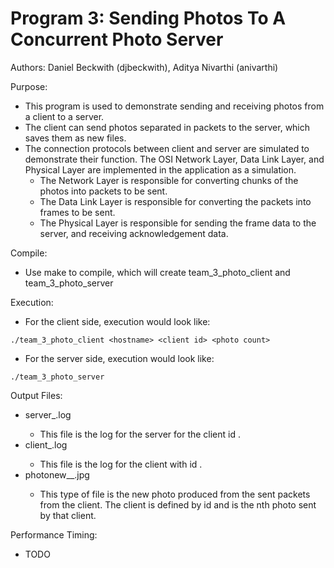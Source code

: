 Program 3: Sending Photos To A Concurrent Photo Server
======================================================

Authors: Daniel Beckwith (djbeckwith), Aditya Nivarthi (anivarthi)

Purpose:
* This program is used to demonstrate sending and receiving photos from a client to a server.
* The client can send photos separated in packets to the server, which saves them as new files.
* The connection protocols between client and server are simulated to demonstrate their function. The OSI Network Layer, Data Link Layer, and Physical Layer are implemented in the application as a simulation.
  * The Network Layer is responsible for converting chunks of the photos into packets to be sent.
  * The Data Link Layer is responsible for converting the packets into frames to be sent.
  * The Physical Layer is responsible for sending the frame data to the server, and receiving acknowledgement data.

Compile:
* Use make to compile, which will create team_3_photo_client and team_3_photo_server

Execution:
* For the client side, execution would look like:
```
./team_3_photo_client <hostname> <client id> <photo count>
```
* For the server side, execution would look like:
```
./team_3_photo_server
```

Output Files:
* server_<id>.log
  * This file is the log for the server for the client id <id>.
* client_<id>.log
  * This file is the log for the client with id <id>.
* photonew_<id>_<photo num>.jpg
  * This type of file is the new photo produced from the sent packets from the client. The client is defined by id <id> and <photo num> is the nth photo sent by that client.

Performance Timing:
* TODO


